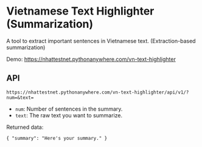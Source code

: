 # Vietnamese Text Highlighter (Summarization)

A tool to extract important sentences in Vietnamese text. (Extraction-based summarization)

Demo: https://nhattestnet.pythonanywhere.com/vn-text-highlighter


## API

`https://nhattestnet.pythonanywhere.com/vn-text-highlighter/api/v1/?num=&text=`

- `num`: Number of sentences in the summary.
- `text`: The raw text you want to summarize.

Returned data:

`{
"summary": "Here's your summary."
}`

